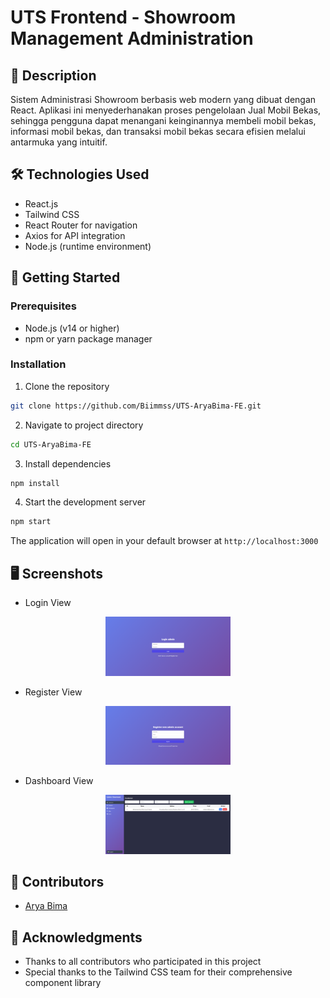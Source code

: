 # UTS Frontend - Showroom Management Administration

## 📝 Description
Sistem Administrasi Showroom berbasis web modern yang dibuat dengan React. Aplikasi ini menyederhanakan proses pengelolaan Jual Mobil Bekas, sehingga pengguna dapat menangani keinginannya membeli mobil bekas, informasi mobil bekas, dan transaksi mobil bekas secara efisien melalui antarmuka yang intuitif.

## 🛠 Technologies Used
- React.js
- Tailwind CSS
- React Router for navigation
- Axios for API integration
- Node.js (runtime environment)

## 🚦 Getting Started

### Prerequisites
- Node.js (v14 or higher)
- npm or yarn package manager

### Installation
1. Clone the repository
```bash
git clone https://github.com/Biimmss/UTS-AryaBima-FE.git
```

2. Navigate to project directory
```bash
cd UTS-AryaBima-FE
```

3. Install dependencies
```bash
npm install
```

4. Start the development server
```bash
npm start
```

The application will open in your default browser at `http://localhost:3000`

## 🖥 Screenshots
- Login View
<div align="center">
  <img src="/src/image/loginview.png" alt="Login" width="200"/>
</div>

- Register View
<div align="center">
  <img src="/src/image/registerview.png" alt="Register" width="200"/>
</div>

- Dashboard View
<div align="center">
  <img src="/src/image/dashboardview.png" alt="Dashboard" width="200"/>
</div>

## 👥 Contributors
- [Arya Bima](https://github.com/Biimmss)

## 🤝 Acknowledgments
- Thanks to all contributors who participated in this project
- Special thanks to the Tailwind CSS team for their comprehensive component library